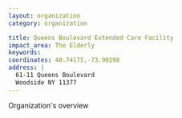 ```yaml
---
layout: organization
category: organization

title: Queens Boulevard Extended Care Facility
impact_area: The Elderly
keywords: 
coordinates: 40.74175,-73.90298
address: |
  61-11 Queens Boulevard
  Woodside NY 11377
---
```

Organization's overview
